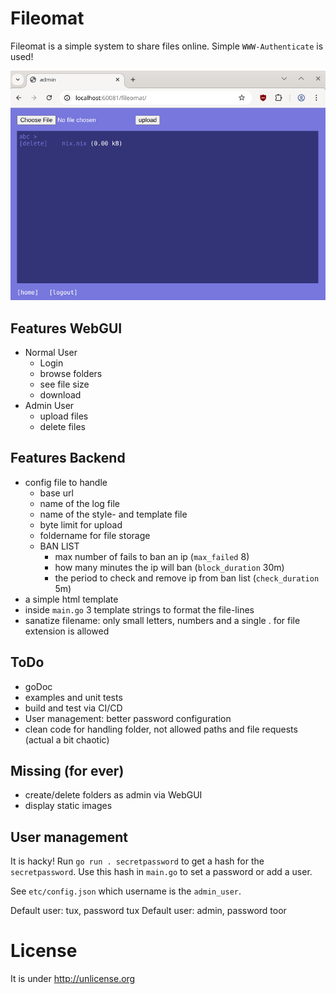 # Fileomat

Fileomat is a simple system to share files online. Simple `WWW-Authenticate` is used!

![Admin can upload and delete files](Screenshot.png)

## Features WebGUI

- Normal User
  - Login
  - browse folders
  - see file size
  - download
- Admin User
  - upload files
  - delete files

## Features Backend

- config file to handle
  - base url
  - name of the log file
  - name of the style- and template file
  - byte limit for upload
  - foldername for file storage
  - BAN LIST
    - max number of fails to ban an ip (`max_failed` 8)
    - how many minutes the ip will ban (`block_duration` 30m)
    - the period to check and remove ip from ban list (`check_duration` 5m)
- a simple html template
- inside `main.go` 3 template strings to format the file-lines
- sanatize filename: only small letters, numbers and a single . for file extension is allowed

## ToDo

- goDoc
- examples and unit tests
- build and test via CI/CD
- User management: better password configuration
- clean code for handling folder, not allowed paths and file requests (actual a bit chaotic)

## Missing (for ever)

- create/delete folders as admin via WebGUI
- display static images

## User management

It is hacky! Run `go run . secretpassword` to get a hash for the `secretpassword`.
Use this hash in `main.go` to set a password or add a user.

See `etc/config.json` which username is the `admin_user`.

Default user: tux, password tux
Default user: admin, password toor

# License

It is under http://unlicense.org